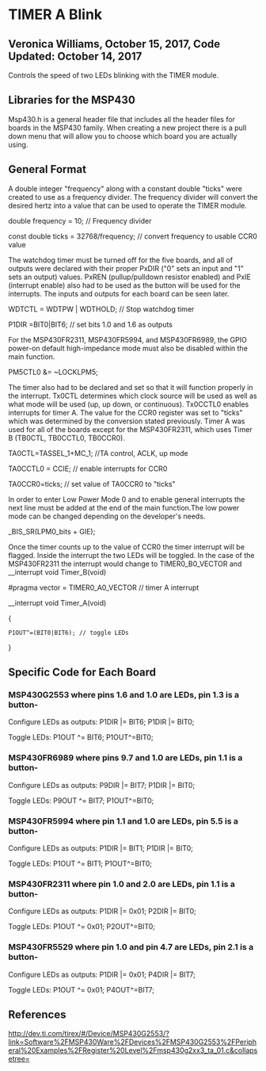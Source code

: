 
# TIMER A Blink
## Veronica Williams, October 15, 2017, Code Updated: October 14, 2017 
Controls the speed of two LEDs blinking with the TIMER module.


## Libraries for the MSP430
Msp430.h is a general header file that includes all the header files for boards in the MSP430 family. When creating a new project there is a pull down menu that will allow you to choose which board you are actually using. 

## General Format

A double integer "frequency" along with a constant double "ticks" were created to use as a frequency divider. The frequency divider will convert the desired hertz into a value that can be used to operate the TIMER module. 

double frequency = 10; // Frequency divider

const double ticks = 32768/frequency; // convert frequency to usable CCR0 value

The watchdog timer must be turned off for the five boards, and all of outputs were declared with their proper PxDIR ("0" sets an input and "1" sets an output) values. PxREN (pullup/pulldown resistor enabled) and PxIE (interrupt enable) also had to be used as the button will be used for the interrupts. The inputs and outputs for each board can be seen later. 

WDTCTL = WDTPW | WDTHOLD; // Stop watchdog timer

P1DIR =BIT0|BIT6; // set bits 1.0 and 1.6 as outputs

For the MSP430FR2311, MSP430FR5994, and MSP430FR6989, the GPIO power-on default high-impedance mode must also be disabled within the main function.

PM5CTL0 &= ~LOCKLPM5;

The timer also had to be declared and set so that it will function properly in the interrupt. Tx0CTL determines which clock source will be used as well as what mode will be used (up, up down, or continuous). Tx0CCTL0 enables interrupts for timer A. The value for the CCR0 register was set to "ticks" which was determined by the conversion stated previously. Timer A was used for all of the boards except for the MSP430FR2311, which uses Timer B (TB0CTL, TB0CCTL0, TB0CCR0).

TA0CTL=TASSEL_1+MC_1; //TA control, ACLK, up mode

TA0CCTL0 = CCIE; // enable interrupts for CCR0

TA0CCR0=ticks; // set value of TA0CCR0 to "ticks"

In order to enter Low Power Mode 0 and to enable general interrupts the next line must be added at the end of the main function.The low power mode can be changed depending on the developer's needs.
 
_BIS_SR(LPM0_bits + GIE);

Once the timer counts up to the value of CCR0 the timer interrupt will be flagged. Inside the interrupt the two LEDs will be toggled. In the case of the MSP430FR2311 the interrupt would change to TIMER0_B0_VECTOR and __interrupt void Timer_B(void)

#pragma vector = TIMER0_A0_VECTOR // timer A interrupt

__interrupt void Timer_A(void)

{

    P1OUT^=(BIT0|BIT6); // toggle LEDs
    
}

## Specific Code for Each Board
### MSP430G2553 where pins 1.6 and 1.0 are LEDs, pin 1.3 is a button-

Configure LEDs as outputs: P1DIR |= BIT6; P1DIR |= BIT0; 

Toggle LEDs: P1OUT ^= BIT6; P1OUT^=BIT0;

### MSP430FR6989 where pins 9.7 and 1.0 are LEDs, pin 1.1 is a button-

Configure LEDs as outputs: P9DIR |= BIT7; P1DIR |= BIT0;  

Toggle LEDs: P9OUT ^= BIT7; P1OUT^=BIT0;

### MSP430FR5994 where pin 1.1 and 1.0 are LEDs, pin 5.5 is a button-

Configure LEDs as outputs:  P1DIR |= BIT1; P1DIR |= BIT0;  

Toggle LEDs: P1OUT ^= BIT1; P1OUT^=BIT0;

### MSP430FR2311 where pin 1.0 and 2.0 are LEDs, pin 1.1 is a button-

Configure LEDs as outputs:  P1DIR |= 0x01; P2DIR |= BIT0; 

Toggle LEDs: P1OUT ^= 0x01; P2OUT^=BIT0;


### MSP430FR5529 where pin 1.0 and pin 4.7 are LEDs, pin 2.1 is a button-
Configure LEDs as outputs:  P1DIR |= 0x01;  P4DIR |= BIT7;  

Toggle LEDs: P1OUT ^= 0x01; P4OUT^=BIT7;

## References

http://dev.ti.com/tirex/#/Device/MSP430G2553/?link=Software%2FMSP430Ware%2FDevices%2FMSP430G2553%2FPeripheral%20Examples%2FRegister%20Level%2Fmsp430g2xx3_ta_01.c&collapsetree=

